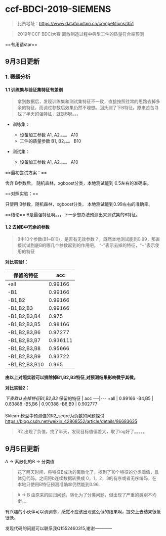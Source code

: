 # ccf-BDCI-2019-SIEMENS

> 比赛地址：https://www.datafountain.cn/competitions/351

> 2019年CCF BDCI大赛 离散制造过程中典型工件的质量符合率预测

==有用请star==
## 9月3日更新
### 1. 赛题分析

#### 1.1 训练集与验证集特征有差别
> 拿到数据后，发现训练集和测试集特征不一致，直接按照往常的思路去掉多余的特征，而调过参数后效果仍然不理想。回头测了下B特征，原来苦苦寻找了半天的强特征，就是B呀。。。

- 训练集：
    - 设备加工参数 A1, A2.。。。 A10
    - 工件的质量参数  B1, B2。。。 B10

- 测试集：
    - 设备加工参数 A1, A2.。。。 A10

==最初尝试方案：==

  舍弃 B参数后， 随机森林，xgboost分类，本地测试能到 0.5左右的准确率。

==对照实验：==

  只使用 B参数，随机森林，xgboost分类， 本地测试能到0.99左右的准确率。
  
==结论==
B是最强特征啊。。，下一步想办法预测出来测试集的B特征。

#### 1.2 去掉B中冗余的参数

> B中10个参数(B1~B10)，是否有无效参数？，既然本地测试能到0.99，那直接试试到底B的哪几个参数起到的作用吧。 “-”表示去掉的特征，“+”表示使用的特征

**对比实验1：**

保留的特征 | acc
---|---
+all | 0.99166
-B1 | 0.99166
-B1,B2 | 0.99166
-B1,B2,B3 | 0.99166
-B1,B2,B3,B4 | 0.975
-B1,B2,B3,B5 | 0.98166
-B1,B2,B3,B6 | 0.97277
-B1,B2,B3,B7 | 0.936111
-B1,B2,B3,B8 | 0.95666
-B1,B2,B3,B9 | 0.93722
-B1,B2,B3,B10 | 0.965

**由以上对照实验可以排除掉B1,B2,B3特征,对预测结果影响微乎其微。**



**对比实验2：**

*下表默认去掉特征B1,B2,B3*
保留的特征 | acc
---|---
+all | 0.99166
-B4,B5 | 0.83888
-B5,B6 | 0.90388
-B8,B9 | 0.902777


####
Sklearn模型中预测值的R2_score为负数的问题探讨
https://blog.csdn.net/weixin_42868552/article/details/86683635

> R2 出现了负值，找了半天，发现目标值偏差大，取了log好了。。。。。

## 9月5日更新

A ->  离散化的B  ->  分类值

> 花了两天时间，将特征B成功的离散化了，找到了10个特征的分类阈值，具体见代码。之间将b连续数据转换成 0，1，2，3的有序或者无序编码，在本地只使用B特征预测准确率仍然能到0.96.

>  A -> B 由原来的回归问题，转化为了分类问题，但出现了严重的类别不均衡。。

有兴趣的小伙伴可以调调参，感觉不应该出现这么低的结果啊，提交上去结果很低很低。

发现代码的问题可以联系我Q1552460315,谢谢————


